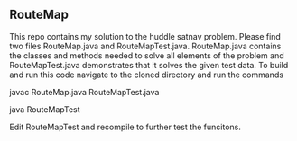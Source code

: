 ## RouteMap
This repo contains my solution to the huddle satnav problem.
Please find two files RouteMap.java and RouteMapTest.java. RouteMap.java contains the classes and methods needed to solve all elements of the problem and RouteMapTest.java demonstrates that it solves the given test data. To build and run this code navigate to the cloned directory and run the commands

javac RouteMap.java RouteMapTest.java
  
java RouteMapTest
  
Edit RouteMapTest and recompile to further test the funcitons.
